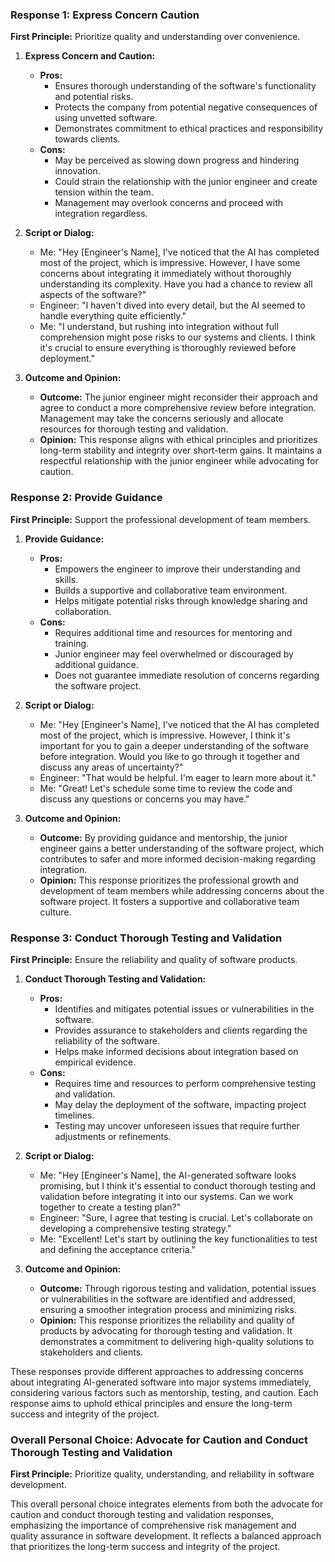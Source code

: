 
### Response 1: Express Concern Caution

**First Principle:** Prioritize quality and understanding over convenience.

1. **Express Concern and Caution:**
   - **Pros:**
     - Ensures thorough understanding of the software's functionality and potential risks.
     - Protects the company from potential negative consequences of using unvetted software.
     - Demonstrates commitment to ethical practices and responsibility towards clients.
   - **Cons:**
     - May be perceived as slowing down progress and hindering innovation.
     - Could strain the relationship with the junior engineer and create tension within the team.
     - Management may overlook concerns and proceed with integration regardless.

2. **Script or Dialog:**
   - Me: "Hey [Engineer's Name], I've noticed that the AI has completed most of the project, which is impressive. However, I have some concerns about integrating it immediately without thoroughly understanding its complexity. Have you had a chance to review all aspects of the software?"
   - Engineer: "I haven't dived into every detail, but the AI seemed to handle everything quite efficiently."
   - Me: "I understand, but rushing into integration without full comprehension might pose risks to our systems and clients. I think it's crucial to ensure everything is thoroughly reviewed before deployment."

3. **Outcome and Opinion:**
   - **Outcome:** The junior engineer might reconsider their approach and agree to conduct a more comprehensive review before integration. Management may take the concerns seriously and allocate resources for thorough testing and validation.
   - **Opinion:** This response aligns with ethical principles and prioritizes long-term stability and integrity over short-term gains. It maintains a respectful relationship with the junior engineer while advocating for caution.

### Response 2: Provide Guidance

**First Principle:** Support the professional development of team members.

1. **Provide Guidance:**
   - **Pros:**
     - Empowers the engineer to improve their understanding and skills.
     - Builds a supportive and collaborative team environment.
     - Helps mitigate potential risks through knowledge sharing and collaboration.
   - **Cons:**
     - Requires additional time and resources for mentoring and training.
     - Junior engineer may feel overwhelmed or discouraged by additional guidance.
     - Does not guarantee immediate resolution of concerns regarding the software project.

2. **Script or Dialog:**
   - Me: "Hey [Engineer's Name], I've noticed that the AI has completed most of the project, which is impressive. However, I think it's important for you to gain a deeper understanding of the software before integration. Would you like to go through it together and discuss any areas of uncertainty?"
   - Engineer: "That would be helpful. I'm eager to learn more about it."
   - Me: "Great! Let's schedule some time to review the code and discuss any questions or concerns you may have."

3. **Outcome and Opinion:**
   - **Outcome:** By providing guidance and mentorship, the junior engineer gains a better understanding of the software project, which contributes to safer and more informed decision-making regarding integration.
   - **Opinion:** This response prioritizes the professional growth and development of team members while addressing concerns about the software project. It fosters a supportive and collaborative team culture.

### Response 3: Conduct Thorough Testing and Validation

**First Principle:** Ensure the reliability and quality of software products.

1. **Conduct Thorough Testing and Validation:**
   - **Pros:**
     - Identifies and mitigates potential issues or vulnerabilities in the software.
     - Provides assurance to stakeholders and clients regarding the reliability of the software.
     - Helps make informed decisions about integration based on empirical evidence.
   - **Cons:**
     - Requires time and resources to perform comprehensive testing and validation.
     - May delay the deployment of the software, impacting project timelines.
     - Testing may uncover unforeseen issues that require further adjustments or refinements.

2. **Script or Dialog:**
   - Me: "Hey [Engineer's Name], the AI-generated software looks promising, but I think it's essential to conduct thorough testing and validation before integrating it into our systems. Can we work together to create a testing plan?"
   - Engineer: "Sure, I agree that testing is crucial. Let's collaborate on developing a comprehensive testing strategy."
   - Me: "Excellent! Let's start by outlining the key functionalities to test and defining the acceptance criteria."

3. **Outcome and Opinion:**
   - **Outcome:** Through rigorous testing and validation, potential issues or vulnerabilities in the software are identified and addressed, ensuring a smoother integration process and minimizing risks.
   - **Opinion:** This response prioritizes the reliability and quality of products by advocating for thorough testing and validation. It demonstrates a commitment to delivering high-quality solutions to stakeholders and clients.

These responses provide different approaches to addressing concerns about integrating AI-generated software into major systems immediately, considering various factors such as mentorship, testing, and caution. Each response aims to uphold ethical principles and ensure the long-term success and integrity of the project.

### Overall Personal Choice: Advocate for Caution and Conduct Thorough Testing and Validation

**First Principle:** Prioritize quality, understanding, and reliability in software development.

This overall personal choice integrates elements from both the advocate for caution and conduct thorough testing and validation responses, emphasizing the importance of comprehensive risk management and quality assurance in software development. It reflects a balanced approach that prioritizes the long-term success and integrity of the project.